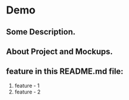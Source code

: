 # Demo
Some Description.
---
About Project and Mockups.
---
## feature in this README.md file:
1. feature - 1
2. feature - 2